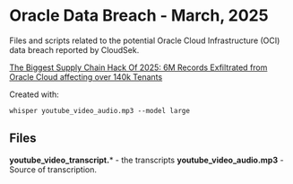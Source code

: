 # Oracle Data Breach - March, 2025

Files and scripts related to the potential Oracle Cloud Infrastructure (OCI) data breach reported by CloudSek.

[The Biggest Supply Chain Hack Of 2025: 6M Records Exfiltrated from Oracle Cloud affecting over 140k Tenants](https://www.cloudsek.com/blog/the-biggest-supply-chain-hack-of-2025-6m-records-for-sale-exfiltrated-from-oracle-cloud-affecting-over-140k-tenants)

Created with: 

`whisper youtube_video_audio.mp3 --model large`


## Files

**youtube_video_transcript.*** - the transcripts
**youtube_video_audio.mp3** - Source of transcription. 
